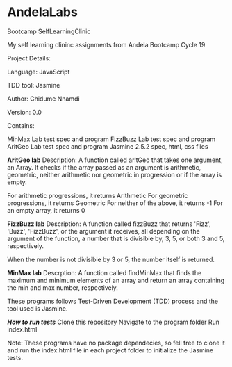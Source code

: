 # AndelaLabs
Bootcamp
SelfLearningClinic

My self learning clininc assignments from Andela Bootcamp Cycle 19

Project Details:

<p>Language: JavaScript</p>
<p>TDD tool: Jasmine</p>
<p>Author: Chidume Nnamdi</p>
<p>Version: 0.0</p>
Contains:

MinMax Lab test spec and program
FizzBuzz Lab test spec and program
AritGeo Lab test spec and program
Jasmine 2.5.2 spec, html, css files

<b>AritGeo lab</b>
Description: A function called aritGeo that takes one argument, an Array. It checks if the array passed as an argument is arithmetic, geometric, neither arithmetic nor geometric in progression or if the array is empty.

For arithmetic progressions, it returns Arithmetic For geometric progressions, it returns Geometric For neither of the above, it returns -1 For an empty array, it returns 0

<b>FizzBuzz lab</b>
Description: A function called fizzBuzz that returns 'Fizz', 'Buzz', 'FizzBuzz', or the argument it receives, all depending on the argument of the function, a number that is divisible by, 3, 5, or both 3 and 5, respectively.

When the number is not divisible by 3 or 5, the number itself is returned.

<b>MinMax lab</b>
Descrption: A function called findMinMax that finds the maximum and minimum elements of an array and return an array containing the min and max number, respectively.

These programs follows Test-Driven Development (TDD) process and the tool used is Jasmine.

<b><i>How to run tests</i></b>
Clone this repository
Navigate to the program folder
Run index.html

Note: These programs have no package dependecies, so fell free to clone it and run the index.html file in each project folder to initialize the Jasmine tests.
